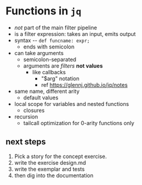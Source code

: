 # Functions in `jq`

- _not_ part of the main filter pipeline
- is a filter expression: takes an input, emits output
- syntax -- `def funcname: expr;`
    - ends with semicolon
- can take arguments
    - semicolon-separated
    - arguments are _filters_ **not values**
        - like callbacks
            - "$arg" notation
            - ref https://glennj.github.io/jq/notes 
- same name, different arity
    - default values
- local scope for variables and nested functions
    - closures
- recursion
    - tailcall optimization for 0-arity functions only


## next steps

1. Pick a story for the concept exercise.
1. write the exercise design.md
1. write the exemplar and tests
1. then dig into the documentation
